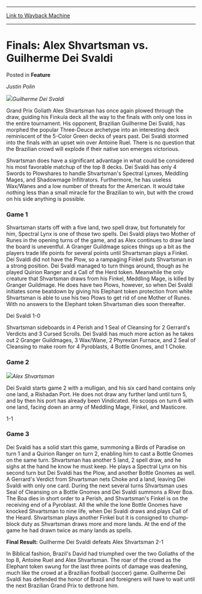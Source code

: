 
---
[Link to Wayback Machine](https://web.archive.org/web/20190504191257/https://magic.wizards.com/en/articles/archive/feature/finals-alex-shvartsman-vs-guilherme-dei-svaldi-2000-01-01)

[_metadata_:description]:- "Justin Polin Guilherme Dei Svaldi"
[_metadata_:generator]:- "Drupal 7 (http://drupal.org)"
[_metadata_:node]:- "958496"
[_metadata_:publish_date]:- "2000-01-01"
[_metadata_:source]:- "div-main-content"
[_metadata_:title]:- "Finals: Alex Shvartsman vs. Guilherme Dei Svaldi"
[_metadata_:wayback_capture_timestamp]:- "2019-05-04 19:12:57"
[_metadata_:wayback_raw_url]:- "https://web.archive.org/web/20190504191257id_/https://magic.wizards.com/en/articles/archive/feature/finals-alex-shvartsman-vs-guilherme-dei-svaldi-2000-01-01"
[_metadata_:wayback_url]:- "https://magic.wizards.com/en/articles/archive/feature/finals-alex-shvartsman-vs-guilherme-dei-svaldi-2000-01-01"
---


Finals: Alex Shvartsman vs. Guilherme Dei Svaldi
================================================



 Posted in **Feature**












*Justin Polin*


![](https://media.magic.wizards.com/image_legacy_migration/sideboard/images/gpcur01/a889.jpg)*Guilherme Dei Svaldi*


Grand Prix Goliath Alex Shvartsman has once again plowed through the draw, guiding his Finkula deck all the way to the finals with only one loss in the entire tournament. His opponent, Brazilian Guilherme Dei Svaldi, has morphed the popular Three-Deuce archetype into an interesting deck reminiscent of the 5-Color Green decks of years past. Dei Svaldi stormed into the finals with an upset win over Antoine Ruel. There is no question that the Brazilian crowd will explode if their native son emerges victorious.


Shvartsman does have a significant advantage in what could be considered his most favorable matchup of the top 8 decks. Dei Svaldi has only 4 Swords to Plowshares to handle Shvartsman's Spectral Lynxes, Meddling Mages, and Shadowmage Infiltrators. Furthermore, he has useless Wax/Wanes and a low number of threats for the American. It would take nothing less than a small miracle for the Brazilian to win, but with the crowd on his side anything is possible.


### Game 1


Shvartsman starts off with a five land, two spell draw, but fortunately for him, Spectral Lynx is one of those two spells. Dei Svaldi plays two Mother of Runes in the opening turns of the game, and as Alex continues to draw land the board is uneventful. A Granger Guildmage spices things up a bit as the players trade life points for several points until Shvartsman plays a Finkel. Dei Svaldi did not have the Plow, so a rampaging Finkel puts Shvartsman in a strong position. Dei Svaldi managed to turn things around, though as he played Quirion Ranger and a Call of the Herd token. Meanwhile the only creature that Shvartsman draws from his Finkel, Meddling Mage, is killed by Granger Guildmage. He does have two Plows, however, so when Dei Svaldi initiates some beatdown by giving his Elephant token protection from white Shvartsman is able to use his two Plows to get rid of one Mother of Runes. With no answers to the Elephant token Shvartsman dies soon thereafter.


Dei Svaldi 1-0


Shvartsman sideboards in 4 Perish and 1 Seal of Cleansing for 2 Gerrard's Verdicts and 3 Cursed Scrolls. Dei Svaldi has much more action as he takes out 2 Granger Guildmages, 3 Wax/Wane, 2 Phyrexian Furnace, and 2 Seal of Cleansing to make room for 4 Pyroblasts, 4 Bottle Gnomes, and 1 Choke.


### Game 2


![](https://media.magic.wizards.com/image_legacy_migration/sideboard/images/gpcur01/a890.jpg)*Alex Shvartsman*


Dei Svaldi starts game 2 with a mulligan, and his six card hand contains only one land, a Rishadan Port. He does not draw any further land until turn 5, and by then his port has already been Vindicated. He scoops on turn 6 with one land, facing down an army of Meddling Mage, Finkel, and Masticore.


1-1


### Game 3


Dei Svaldi has a solid start this game, summoning a Birds of Paradise on turn 1 and a Quirion Ranger on turn 2, enabling him to cast a Bottle Gnomes on the same turn. Shvartsman has another 5 land, 2 spell draw, and he sighs at the hand he know he must keep. He plays a Spectral Lynx on his second turn but Dei Svaldi has the Plow, and another Bottle Gnomes as well. A Gerrard's Verdict from Shvartsman nets Choke and a land, leaving Dei Svaldi with only one card. During the next several turns Shvartsman uses Seal of Cleansing on a Bottle Gnomes and Dei Svaldi summons a River Boa. The Boa dies in short order to a Perish, and Shvartsman's Finkel is on the receiving end of a Pyroblast. All the while the lone Bottle Gnomes have knocked Shvartsman to nine life, when Dei Svaldi draws and plays Call of the Heard. Shvartsman plays another Finkel but it is consigned to chump-block duty as Shvartsman draws more and more lands. At the end of the game he had drawn twice as many lands as spells.


**Final Result:** Guilherme Dei Svaldi defeats Alex Shvartsman 2-1


In Biblical fashion, Brazil's David had triumphed over the two Goliaths of the top 8, Antoine Ruel and Alex Shvartsman. The roar of the crowd as the Elephant token swung for the last three points of damage was deafening, much like the crowd at a Brazilian football (soccer) game. Guilherme Dei Svaldi has defended the honor of Brazil and foreigners will have to wait until the next Brazilian Grand Prix to dethrone him.








